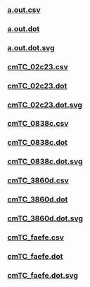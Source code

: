 ### [a.out.csv](a.out.csv)
### [a.out.dot](a.out.dot)
### [a.out.dot.svg](a.out.dot.svg)
### [cmTC_02c23.csv](cmTC_02c23.csv)
### [cmTC_02c23.dot](cmTC_02c23.dot)
### [cmTC_02c23.dot.svg](cmTC_02c23.dot.svg)
### [cmTC_0838c.csv](cmTC_0838c.csv)
### [cmTC_0838c.dot](cmTC_0838c.dot)
### [cmTC_0838c.dot.svg](cmTC_0838c.dot.svg)
### [cmTC_3860d.csv](cmTC_3860d.csv)
### [cmTC_3860d.dot](cmTC_3860d.dot)
### [cmTC_3860d.dot.svg](cmTC_3860d.dot.svg)
### [cmTC_faefe.csv](cmTC_faefe.csv)
### [cmTC_faefe.dot](cmTC_faefe.dot)
### [cmTC_faefe.dot.svg](cmTC_faefe.dot.svg)
